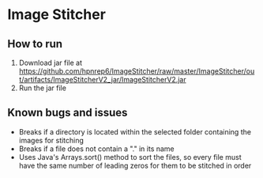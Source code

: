 # Image Stitcher

## How to run

1. Download jar file at https://github.com/hpnrep6/ImageStitcher/raw/master/ImageStitcher/out/artifacts/ImageStitcherV2_jar/ImageStitcherV2.jar
2. Run the jar file

## Known bugs and issues
- Breaks if a directory is located within the selected folder containing the images for stitching
- Breaks if a file does not contain a "." in its name
- Uses Java's Arrays.sort() method to sort the files, so every file must have the same number of leading zeros for them to be stitched in order
